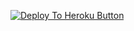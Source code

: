 <a href="https://heroku.com/deploy?template=https://github.com/Ashrafmdmatin41/AutoAnime-V7.4/tree/main"><img src="https://www.herokucdn.com/deploy/button.svg" alt="Deploy To Heroku Button"></a>
